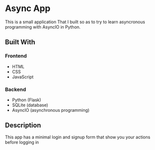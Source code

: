 # Async App
This is a small application That I built so as to try to learn asyncronous programming with AsyncIO in Python.

## Built With 

### Frontend
- HTML
- CSS
- JavaScript

### Backend
- Python (Flask)
- SQLite (database)
- AsyncIO (asynchronous programming)

## Description
This app has a minimal login and signup form that show you your actions before logging in
